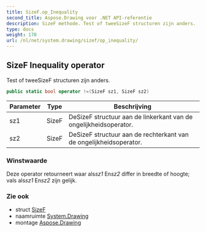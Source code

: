 ```yaml
---
title: SizeF.op_Inequality
second_title: Aspose.Drawing voor .NET API-referentie
description: SizeF methode. Test of tweeSizeF structuren zijn anders.
type: docs
weight: 170
url: /nl/net/system.drawing/sizef/op_inequality/
---
```

## SizeF Inequality operator

Test of tweeSizeF structuren zijn anders.

```csharp
public static bool operator !=(SizeF sz1, SizeF sz2)
```

| Parameter | Type | Beschrijving |
| --- | --- | --- |
| sz1 | SizeF | DeSizeF structuur aan de linkerkant van de ongelijkheidsoperator. |
| sz2 | SizeF | DeSizeF structuur aan de rechterkant van de ongelijkheidsoperator. |

### Winstwaarde

Deze operator retourneert waar als*sz1* En*sz2* differ in breedte of hoogte; vals als*sz1* En*sz2* zijn gelijk.

### Zie ook

* struct [SizeF](../)
* naamruimte [System.Drawing](../../sizef/)
* montage [Aspose.Drawing](../../../)


